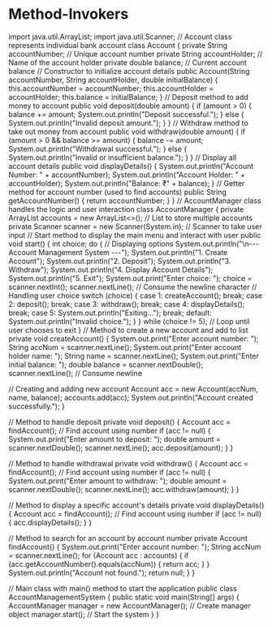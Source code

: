 # Method-Invokers


import java.util.ArrayList;
import java.util.Scanner;
// Account class represents individual bank account
class Account {
    private String accountNumber;     // Unique account number
    private String accountHolder;     // Name of the account holder
    private double balance;           // Current account balance
// Constructor to initialize account details
    public Account(String accountNumber, String accountHolder, double initialBalance) {
        this.accountNumber = accountNumber;
        this.accountHolder = accountHolder;
        this.balance = initialBalance;
    }
 // Deposit method to add money to account
    public void deposit(double amount) {
        if (amount > 0) {
            balance += amount;
            System.out.println("Deposit successful.");
        } else {
            System.out.println("Invalid deposit amount.");
        }
    }
 // Withdraw method to take out money from account
    public void withdraw(double amount) {
        if (amount > 0 && balance >= amount) {
            balance -= amount;
            System.out.println("Withdrawal successful.");
        } else {
            System.out.println("Invalid or insufficient balance.");
        }
    }
  // Display all account details
    public void displayDetails() {
        System.out.println("Account Number: " + accountNumber);
        System.out.println("Account Holder: " + accountHolder);
        System.out.println("Balance: ₹" + balance);
    }
  // Getter method for account number (used to find accounts)
    public String getAccountNumber() {
        return accountNumber;
    }
}
// AccountManager class handles the logic and user interaction
class AccountManager {
    private ArrayList<Account> accounts = new ArrayList<>();  // List to store multiple accounts
    private Scanner scanner = new Scanner(System.in);         // Scanner to take user input
  // Start method to display the main menu and interact with user
    public void start() {
        int choice;
        do {
            // Displaying options
            System.out.println("\n--- Account Management System ---");
            System.out.println("1. Create Account");
            System.out.println("2. Deposit");
            System.out.println("3. Withdraw");
            System.out.println("4. Display Account Details");
            System.out.println("5. Exit");
            System.out.print("Enter choice: ");
            choice = scanner.nextInt();
            scanner.nextLine(); // Consume the newline character
 // Handling user choice
            switch (choice) {
                case 1: createAccount(); break;
                case 2: deposit(); break;
                case 3: withdraw(); break;
                case 4: displayDetails(); break;
                case 5: System.out.println("Exiting..."); break;
                default: System.out.println("Invalid choice.");
            }
        } while (choice != 5);  // Loop until user chooses to exit
    }
  // Method to create a new account and add to list
    private void createAccount() {
        System.out.print("Enter account number: ");
        String accNum = scanner.nextLine();
        System.out.print("Enter account holder name: ");
        String name = scanner.nextLine();
        System.out.print("Enter initial balance: ");
        double balance = scanner.nextDouble();
        scanner.nextLine(); // Consume newline

 // Creating and adding new account
        Account acc = new Account(accNum, name, balance);
        accounts.add(acc);
        System.out.println("Account created successfully.");
    }

   // Method to handle deposit
    private void deposit() {
        Account acc = findAccount();  // Find account using number
        if (acc != null) {
            System.out.print("Enter amount to deposit: ");
            double amount = scanner.nextDouble();
            scanner.nextLine();
            acc.deposit(amount);
        }
    }

 // Method to handle withdrawal
    private void withdraw() {
        Account acc = findAccount();  // Find account using number
        if (acc != null) {
            System.out.print("Enter amount to withdraw: ");
            double amount = scanner.nextDouble();
            scanner.nextLine();
            acc.withdraw(amount);
        }
    }

  // Method to display a specific account's details
    private void displayDetails() {
        Account acc = findAccount();  // Find account using number
        if (acc != null) {
            acc.displayDetails();
        }
    }

 // Method to search for an account by account number
    private Account findAccount() {
        System.out.print("Enter account number: ");
        String accNum = scanner.nextLine();
        for (Account acc : accounts) {
            if (acc.getAccountNumber().equals(accNum)) {
                return acc;
            }
        }
        System.out.println("Account not found.");
        return null;
    }
}

// Main class with main() method to start the application
public class AccountManagementSystem {
    public static void main(String[] args) {
        AccountManager manager = new AccountManager();  // Create manager object
        manager.start();  // Start the system
    }
}
